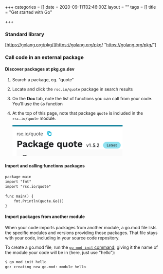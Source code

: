 +++
categories = []
date = 2020-09-11T02:46:00Z
layout = ""
tags = []
title = "Get started with Go"

+++
### Standard library

[https://golang.org/pkg/](https://golang.org/pkg/ "https://golang.org/pkg/")

### Call code in an external package

#### Discover packages at pkg.go.dev

1. Search a package, eg. "quote"
2. Locate and click the `rsc.io/quote` package in search results
3. On the **Doc** tab, note the list of functions you can call from your code. You'll use the `Go` function
4. At the top of this page, note that package `quote` is included in the `rsc.io/quote` module.

   ![](static/uploads/screen-shot-2020-09-11-at-09-59-32.png)

#### Import and calling functions packages

    package main
    import "fmt"
    import "rsc.io/quote"
    
    func main() {
        fmt.Println(quote.Go())
    }

#### **Import packages from another module**

When your code imports packages from another module, a go.mod file lists the specific modules and versions providing those packages. That file stays with your code, including in your source code repository.

To create a go.mod file, run the [`go mod init` command](https://golang.org/cmd/go/#hdr-Initialize_new_module_in_current_directory), giving it the name of the module your code will be in (here, just use "hello"):

    $ go mod init hello
    go: creating new go.mod: module hello